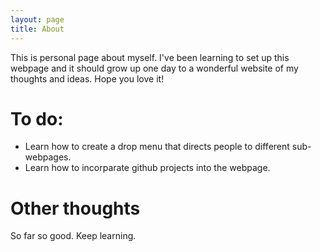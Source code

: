 ```yaml
---
layout: page
title: About
---
```


This is personal page about myself. I've been learning to set up this webpage and it should grow up one day to a wonderful website of my thoughts and ideas.
Hope you love it!

# To do:
- Learn how to create a drop menu that directs people to different sub-webpages.
- Learn how to incorparate github projects into the webpage.

# Other thoughts

So far so good. Keep learning.
